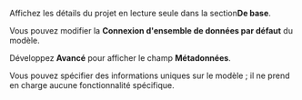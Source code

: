Affichez les détails du projet en lecture seule dans la section**De base**.

Vous pouvez modifier la **Connexion d'ensemble de données par défaut** du modèle.

Développez **Avancé** pour afficher le champ **Métadonnées**.

Vous pouvez spécifier des informations uniques sur le modèle ; il ne prend en charge aucune fonctionnalité spécifique.
